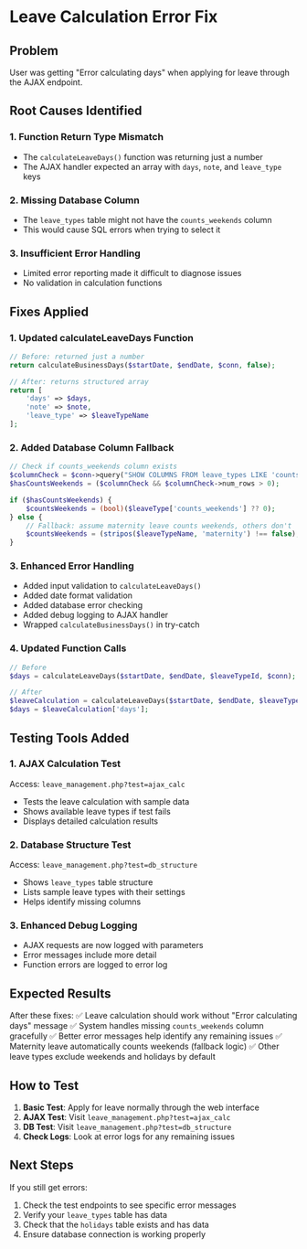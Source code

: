# Leave Calculation Error Fix

## Problem
User was getting "Error calculating days" when applying for leave through the AJAX endpoint.

## Root Causes Identified

### 1. **Function Return Type Mismatch**
- The `calculateLeaveDays()` function was returning just a number
- The AJAX handler expected an array with `days`, `note`, and `leave_type` keys

### 2. **Missing Database Column**
- The `leave_types` table might not have the `counts_weekends` column
- This would cause SQL errors when trying to select it

### 3. **Insufficient Error Handling**
- Limited error reporting made it difficult to diagnose issues
- No validation in calculation functions

## Fixes Applied

### 1. **Updated calculateLeaveDays Function**
```php
// Before: returned just a number
return calculateBusinessDays($startDate, $endDate, $conn, false);

// After: returns structured array
return [
    'days' => $days,
    'note' => $note,
    'leave_type' => $leaveTypeName
];
```

### 2. **Added Database Column Fallback**
```php
// Check if counts_weekends column exists
$columnCheck = $conn->query("SHOW COLUMNS FROM leave_types LIKE 'counts_weekends'");
$hasCountsWeekends = ($columnCheck && $columnCheck->num_rows > 0);

if ($hasCountsWeekends) {
    $countsWeekends = (bool)($leaveType['counts_weekends'] ?? 0);
} else {
    // Fallback: assume maternity leave counts weekends, others don't
    $countsWeekends = (stripos($leaveTypeName, 'maternity') !== false);
}
```

### 3. **Enhanced Error Handling**
- Added input validation to `calculateLeaveDays()`
- Added date format validation
- Added database error checking
- Added debug logging to AJAX handler
- Wrapped `calculateBusinessDays()` in try-catch

### 4. **Updated Function Calls**
```php
// Before
$days = calculateLeaveDays($startDate, $endDate, $leaveTypeId, $conn);

// After
$leaveCalculation = calculateLeaveDays($startDate, $endDate, $leaveTypeId, $conn);
$days = $leaveCalculation['days'];
```

## Testing Tools Added

### 1. **AJAX Calculation Test**
Access: `leave_management.php?test=ajax_calc`
- Tests the leave calculation with sample data
- Shows available leave types if test fails
- Displays detailed calculation results

### 2. **Database Structure Test**
Access: `leave_management.php?test=db_structure`
- Shows `leave_types` table structure
- Lists sample leave types with their settings
- Helps identify missing columns

### 3. **Enhanced Debug Logging**
- AJAX requests are now logged with parameters
- Error messages include more detail
- Function errors are logged to error log

## Expected Results

After these fixes:
✅ Leave calculation should work without "Error calculating days" message
✅ System handles missing `counts_weekends` column gracefully
✅ Better error messages help identify any remaining issues
✅ Maternity leave automatically counts weekends (fallback logic)
✅ Other leave types exclude weekends and holidays by default

## How to Test

1. **Basic Test**: Apply for leave normally through the web interface
2. **AJAX Test**: Visit `leave_management.php?test=ajax_calc`
3. **DB Test**: Visit `leave_management.php?test=db_structure`
4. **Check Logs**: Look at error logs for any remaining issues

## Next Steps

If you still get errors:
1. Check the test endpoints to see specific error messages
2. Verify your `leave_types` table has data
3. Check that the `holidays` table exists and has data
4. Ensure database connection is working properly